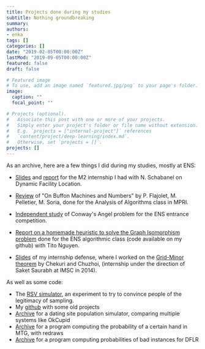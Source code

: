 ```yaml
---
title: Projects done during my studies
subtitle: Nothing groundbreaking
summary: 
authors:
- enka
tags: []
categories: []
date: "2019-02-05T00:00:00Z"
lastMod: "2019-09-05T00:00:00Z"
featured: false
draft: false

# Featured image
# To use, add an image named `featured.jpg/png` to your page's folder. 
image:
  caption: ""
  focal_point: ""

# Projects (optional).
#   Associate this post with one or more of your projects.
#   Simply enter your project's folder or file name without extension.
#   E.g. `projects = ["internal-project"]` references 
#   `content/project/deep-learning/index.md`.
#   Otherwise, set `projects = []`.
projects: []
---
```


As an archive, here are a few things I did during my studies, mostly at ENS: 

- [Slides](files/slides_20dynamic_20facility_20location.pdf) and [report](files/MPRI_20report_20Blanchard.pdf) for the M2 internship I had with N. Schabanel on Dynamic Facility Location.

- [Review](files/review_20buffon.pdf) of "On Buffon Machines and Numbers" by P. Flajolet, M. Pelletier, M. Soria, done for the Analysis of Algorithms class in MPRI.

- [Independent study](files/blanchard_TIPE.pdf) of Conway's Angel problem for the ENS entrance competition.

- [Report on a homemade heuristic to solve the Graph Isomorphism problem](files/report_20heuristic.pdf) done for the ENS algorithmic class (code available on my github) with Tito Nguyen.

- [Slides](files/slides_20blanchard_20internship_202014.pdf) of my internship defense, where I worked on the [Grid-Minor theorem](http://arxiv.org/abs/1305.6577) by Chekuri and Chuzhoi, (internship under the direction of Saket Saurabh at IMSC in 2014).



As well as some code:

- The [RSV simulator](http://koliaza.com/rsvp/), an experiment to try to convince people of the legitimacy of sampling.
- My [github](https://github.com/koliaza) with some old projects
- [Archive](files/datingsite.zip) for a dating site population simulator, comparing multiple systems like OkCupid
- [Archive](files/magic.zip) for a program computing the probability of a certain hand in MTG, with redraws
- [Archive](files/DFLR.zip) for a program computing probabilities of bad instances for DFLR